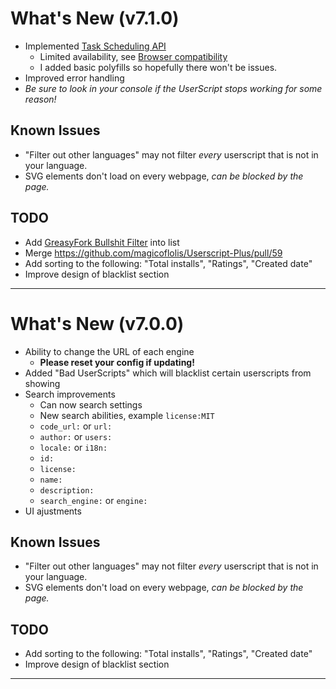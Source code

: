# What's New (v7.1.0)

* Implemented [Task Scheduling API](https://developer.mozilla.org/en-US/docs/Web/API/Prioritized_Task_Scheduling_API)
  * Limited availability, see [Browser compatibility](https://developer.mozilla.org/en-US/docs/Web/API/Scheduler#browser_compatibility)
  * I added basic polyfills so hopefully there won't be issues.
* Improved error handling
* _Be sure to look in your console if the UserScript stops working for some reason!_

## Known Issues

* "Filter out other languages" may not filter _every_ userscript that is not in your language.
* SVG elements don't load on every webpage, _can be blocked by the page._

## TODO

* Add [GreasyFork Bullshit Filter](https://greasyfork.org/scripts/12179) into list
* Merge https://github.com/magicoflolis/Userscript-Plus/pull/59
* Add sorting to the following: "Total installs", "Ratings", "Created date"
* Improve design of blacklist section

---

# What's New (v7.0.0)

* Ability to change the URL of each engine
  * **Please reset your config if updating!**
* Added "Bad UserScripts" which will blacklist certain userscripts from showing
* Search improvements
  * Can now search settings
  * New search abilities, example `license:MIT`
  * `code_url:` or `url:`
  * `author:` or `users:`
  * `locale:` or `i18n:`
  * `id:`
  * `license:`
  * `name:`
  * `description:`
  * `search_engine:` or `engine:`
* UI ajustments

## Known Issues

* "Filter out other languages" may not filter _every_ userscript that is not in your language.
* SVG elements don't load on every webpage, _can be blocked by the page._

## TODO

* Add sorting to the following: "Total installs", "Ratings", "Created date"
* Improve design of blacklist section

---
